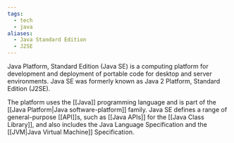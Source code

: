 ```yaml
---
tags:
  - tech
  - java
aliases:
  - Java Standard Edition
  - J2SE
---
```

Java Platform, Standard Edition (Java SE) is a computing platform for development and deployment of portable code for desktop and server environments.
Java SE was formerly known as Java 2 Platform, Standard Edition (J2SE).

The platform uses the [[Java]] programming language and is part of the [[Java Platform|Java software-platform]] family.
Java SE defines a range of general-purpose [[API]]s, such as [[Java APIs]] for the [[Java Class Library]], and also includes the Java Language Specification and the [[JVM|Java Virtual Machine]] Specification.